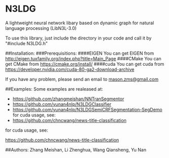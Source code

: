 N3LDG
===========================
A lightweight neural network libary based on dynamic graph for natural language processing (LibN3L-3.0)

To use this library, just include the directory in your code and call it by "#include N3LDG.h"

##Installation:
###Prerequisitions:
####EIGEN
You can get EIGEN from http://eigen.tuxfamily.org/index.php?title=Main_Page
####CMake
You can get CMake from https://cmake.org/install/
####cuda
You can get cuda from https://developer.nvidia.com/cuda-80-ga2-download-archive

If you have any problem, please send an email to mason.zms@gmail.com

##Examples:
Some examples are realeased at:

* https://github.com/zhangmeishan/NNTranSegmentor
* https://github.com/yunan4nlp/N3LDGClassifier
* https://github.com/yunan4nlp/N3LDGSemiCRFSegmentation-SegDemo
for cuda usage, see:
* https://github.com/chncwang/news-title-classification

for cuda usage, see:

https://github.com/chncwang/news-title-classification

##Authors:
Zhang Meishan, Li Zhenghua, Wang Qiansheng, Yu Nan
